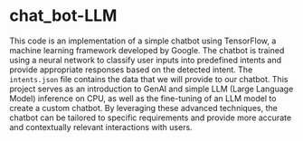 # chat_bot-LLM
This code is an implementation of a simple chatbot using TensorFlow, a machine learning framework developed by Google. The chatbot is trained using a neural network to classify user inputs into predefined intents and provide appropriate responses based on the detected intent. The `intents.json` file contains the data that we will provide to our chatbot. This project serves as an introduction to GenAI and simple LLM (Large Language Model) inference on CPU, as well as the fine-tuning of an LLM model to create a custom chatbot. By leveraging these advanced techniques, the chatbot can be tailored to specific requirements and provide more accurate and contextually relevant interactions with users.
